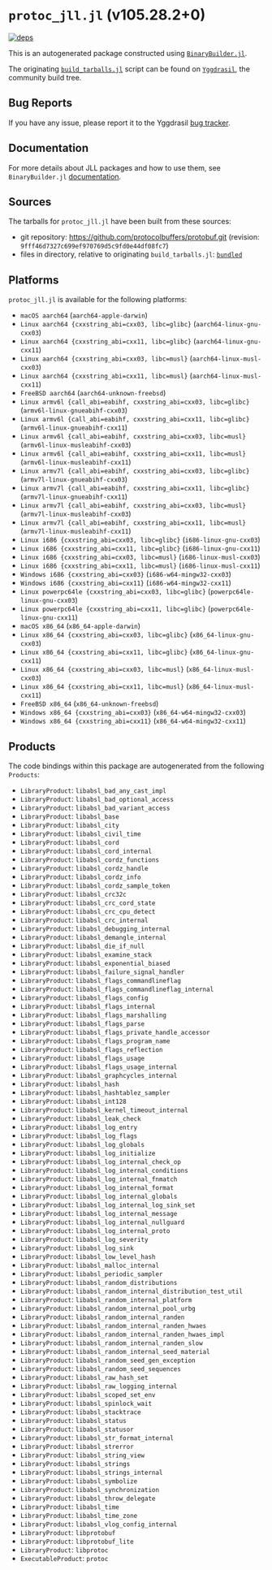 # `protoc_jll.jl` (v105.28.2+0)

[![deps](https://juliahub.com/docs/protoc_jll/deps.svg)](https://juliahub.com/ui/Packages/General/protoc_jll/)

This is an autogenerated package constructed using [`BinaryBuilder.jl`](https://github.com/JuliaPackaging/BinaryBuilder.jl).

The originating [`build_tarballs.jl`](https://github.com/JuliaPackaging/Yggdrasil/blob/ad40268054e26fac5523195510aaee0ebd84a859/P/protoc/build_tarballs.jl) script can be found on [`Yggdrasil`](https://github.com/JuliaPackaging/Yggdrasil/), the community build tree.

## Bug Reports

If you have any issue, please report it to the Yggdrasil [bug tracker](https://github.com/JuliaPackaging/Yggdrasil/issues).

## Documentation

For more details about JLL packages and how to use them, see `BinaryBuilder.jl` [documentation](https://docs.binarybuilder.org/stable/jll/).

## Sources

The tarballs for `protoc_jll.jl` have been built from these sources:

* git repository: https://github.com/protocolbuffers/protobuf.git (revision: `9fff46d7327c699ef970769d5c9fd0e44df08fc7`)
* files in directory, relative to originating `build_tarballs.jl`: [`bundled`](https://github.com/JuliaPackaging/Yggdrasil/tree/ad40268054e26fac5523195510aaee0ebd84a859/P/protoc/bundled)

## Platforms

`protoc_jll.jl` is available for the following platforms:

* `macOS aarch64` (`aarch64-apple-darwin`)
* `Linux aarch64 {cxxstring_abi=cxx03, libc=glibc}` (`aarch64-linux-gnu-cxx03`)
* `Linux aarch64 {cxxstring_abi=cxx11, libc=glibc}` (`aarch64-linux-gnu-cxx11`)
* `Linux aarch64 {cxxstring_abi=cxx03, libc=musl}` (`aarch64-linux-musl-cxx03`)
* `Linux aarch64 {cxxstring_abi=cxx11, libc=musl}` (`aarch64-linux-musl-cxx11`)
* `FreeBSD aarch64` (`aarch64-unknown-freebsd`)
* `Linux armv6l {call_abi=eabihf, cxxstring_abi=cxx03, libc=glibc}` (`armv6l-linux-gnueabihf-cxx03`)
* `Linux armv6l {call_abi=eabihf, cxxstring_abi=cxx11, libc=glibc}` (`armv6l-linux-gnueabihf-cxx11`)
* `Linux armv6l {call_abi=eabihf, cxxstring_abi=cxx03, libc=musl}` (`armv6l-linux-musleabihf-cxx03`)
* `Linux armv6l {call_abi=eabihf, cxxstring_abi=cxx11, libc=musl}` (`armv6l-linux-musleabihf-cxx11`)
* `Linux armv7l {call_abi=eabihf, cxxstring_abi=cxx03, libc=glibc}` (`armv7l-linux-gnueabihf-cxx03`)
* `Linux armv7l {call_abi=eabihf, cxxstring_abi=cxx11, libc=glibc}` (`armv7l-linux-gnueabihf-cxx11`)
* `Linux armv7l {call_abi=eabihf, cxxstring_abi=cxx03, libc=musl}` (`armv7l-linux-musleabihf-cxx03`)
* `Linux armv7l {call_abi=eabihf, cxxstring_abi=cxx11, libc=musl}` (`armv7l-linux-musleabihf-cxx11`)
* `Linux i686 {cxxstring_abi=cxx03, libc=glibc}` (`i686-linux-gnu-cxx03`)
* `Linux i686 {cxxstring_abi=cxx11, libc=glibc}` (`i686-linux-gnu-cxx11`)
* `Linux i686 {cxxstring_abi=cxx03, libc=musl}` (`i686-linux-musl-cxx03`)
* `Linux i686 {cxxstring_abi=cxx11, libc=musl}` (`i686-linux-musl-cxx11`)
* `Windows i686 {cxxstring_abi=cxx03}` (`i686-w64-mingw32-cxx03`)
* `Windows i686 {cxxstring_abi=cxx11}` (`i686-w64-mingw32-cxx11`)
* `Linux powerpc64le {cxxstring_abi=cxx03, libc=glibc}` (`powerpc64le-linux-gnu-cxx03`)
* `Linux powerpc64le {cxxstring_abi=cxx11, libc=glibc}` (`powerpc64le-linux-gnu-cxx11`)
* `macOS x86_64` (`x86_64-apple-darwin`)
* `Linux x86_64 {cxxstring_abi=cxx03, libc=glibc}` (`x86_64-linux-gnu-cxx03`)
* `Linux x86_64 {cxxstring_abi=cxx11, libc=glibc}` (`x86_64-linux-gnu-cxx11`)
* `Linux x86_64 {cxxstring_abi=cxx03, libc=musl}` (`x86_64-linux-musl-cxx03`)
* `Linux x86_64 {cxxstring_abi=cxx11, libc=musl}` (`x86_64-linux-musl-cxx11`)
* `FreeBSD x86_64` (`x86_64-unknown-freebsd`)
* `Windows x86_64 {cxxstring_abi=cxx03}` (`x86_64-w64-mingw32-cxx03`)
* `Windows x86_64 {cxxstring_abi=cxx11}` (`x86_64-w64-mingw32-cxx11`)

## Products

The code bindings within this package are autogenerated from the following `Products`:

* `LibraryProduct`: `libabsl_bad_any_cast_impl`
* `LibraryProduct`: `libabsl_bad_optional_access`
* `LibraryProduct`: `libabsl_bad_variant_access`
* `LibraryProduct`: `libabsl_base`
* `LibraryProduct`: `libabsl_city`
* `LibraryProduct`: `libabsl_civil_time`
* `LibraryProduct`: `libabsl_cord`
* `LibraryProduct`: `libabsl_cord_internal`
* `LibraryProduct`: `libabsl_cordz_functions`
* `LibraryProduct`: `libabsl_cordz_handle`
* `LibraryProduct`: `libabsl_cordz_info`
* `LibraryProduct`: `libabsl_cordz_sample_token`
* `LibraryProduct`: `libabsl_crc32c`
* `LibraryProduct`: `libabsl_crc_cord_state`
* `LibraryProduct`: `libabsl_crc_cpu_detect`
* `LibraryProduct`: `libabsl_crc_internal`
* `LibraryProduct`: `libabsl_debugging_internal`
* `LibraryProduct`: `libabsl_demangle_internal`
* `LibraryProduct`: `libabsl_die_if_null`
* `LibraryProduct`: `libabsl_examine_stack`
* `LibraryProduct`: `libabsl_exponential_biased`
* `LibraryProduct`: `libabsl_failure_signal_handler`
* `LibraryProduct`: `libabsl_flags_commandlineflag`
* `LibraryProduct`: `libabsl_flags_commandlineflag_internal`
* `LibraryProduct`: `libabsl_flags_config`
* `LibraryProduct`: `libabsl_flags_internal`
* `LibraryProduct`: `libabsl_flags_marshalling`
* `LibraryProduct`: `libabsl_flags_parse`
* `LibraryProduct`: `libabsl_flags_private_handle_accessor`
* `LibraryProduct`: `libabsl_flags_program_name`
* `LibraryProduct`: `libabsl_flags_reflection`
* `LibraryProduct`: `libabsl_flags_usage`
* `LibraryProduct`: `libabsl_flags_usage_internal`
* `LibraryProduct`: `libabsl_graphcycles_internal`
* `LibraryProduct`: `libabsl_hash`
* `LibraryProduct`: `libabsl_hashtablez_sampler`
* `LibraryProduct`: `libabsl_int128`
* `LibraryProduct`: `libabsl_kernel_timeout_internal`
* `LibraryProduct`: `libabsl_leak_check`
* `LibraryProduct`: `libabsl_log_entry`
* `LibraryProduct`: `libabsl_log_flags`
* `LibraryProduct`: `libabsl_log_globals`
* `LibraryProduct`: `libabsl_log_initialize`
* `LibraryProduct`: `libabsl_log_internal_check_op`
* `LibraryProduct`: `libabsl_log_internal_conditions`
* `LibraryProduct`: `libabsl_log_internal_fnmatch`
* `LibraryProduct`: `libabsl_log_internal_format`
* `LibraryProduct`: `libabsl_log_internal_globals`
* `LibraryProduct`: `libabsl_log_internal_log_sink_set`
* `LibraryProduct`: `libabsl_log_internal_message`
* `LibraryProduct`: `libabsl_log_internal_nullguard`
* `LibraryProduct`: `libabsl_log_internal_proto`
* `LibraryProduct`: `libabsl_log_severity`
* `LibraryProduct`: `libabsl_log_sink`
* `LibraryProduct`: `libabsl_low_level_hash`
* `LibraryProduct`: `libabsl_malloc_internal`
* `LibraryProduct`: `libabsl_periodic_sampler`
* `LibraryProduct`: `libabsl_random_distributions`
* `LibraryProduct`: `libabsl_random_internal_distribution_test_util`
* `LibraryProduct`: `libabsl_random_internal_platform`
* `LibraryProduct`: `libabsl_random_internal_pool_urbg`
* `LibraryProduct`: `libabsl_random_internal_randen`
* `LibraryProduct`: `libabsl_random_internal_randen_hwaes`
* `LibraryProduct`: `libabsl_random_internal_randen_hwaes_impl`
* `LibraryProduct`: `libabsl_random_internal_randen_slow`
* `LibraryProduct`: `libabsl_random_internal_seed_material`
* `LibraryProduct`: `libabsl_random_seed_gen_exception`
* `LibraryProduct`: `libabsl_random_seed_sequences`
* `LibraryProduct`: `libabsl_raw_hash_set`
* `LibraryProduct`: `libabsl_raw_logging_internal`
* `LibraryProduct`: `libabsl_scoped_set_env`
* `LibraryProduct`: `libabsl_spinlock_wait`
* `LibraryProduct`: `libabsl_stacktrace`
* `LibraryProduct`: `libabsl_status`
* `LibraryProduct`: `libabsl_statusor`
* `LibraryProduct`: `libabsl_str_format_internal`
* `LibraryProduct`: `libabsl_strerror`
* `LibraryProduct`: `libabsl_string_view`
* `LibraryProduct`: `libabsl_strings`
* `LibraryProduct`: `libabsl_strings_internal`
* `LibraryProduct`: `libabsl_symbolize`
* `LibraryProduct`: `libabsl_synchronization`
* `LibraryProduct`: `libabsl_throw_delegate`
* `LibraryProduct`: `libabsl_time`
* `LibraryProduct`: `libabsl_time_zone`
* `LibraryProduct`: `libabsl_vlog_config_internal`
* `LibraryProduct`: `libprotobuf`
* `LibraryProduct`: `libprotobuf_lite`
* `LibraryProduct`: `libprotoc`
* `ExecutableProduct`: `protoc`
